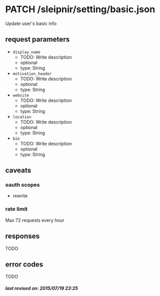# PATCH /sleipnir/setting/basic.json

Update user's basic info

## request parameters

- `display_name`
  - TODO: Write description
  - optional
  - type: String
- `motivation_header`
  - TODO: Write description
  - optional
  - type: String
- `website`
  - TODO: Write description
  - optional
  - type: String
- `location`
  - TODO: Write description
  - optional
  - type: String
- `bio`
  - TODO: Write description
  - optional
  - type: String

## caveats

### oauth scopes

- rewrite

### rate limit

Max 72 requests every hour

## responses

TODO

## error codes

TODO

##### last revised on: 2015/07/19 23:25
